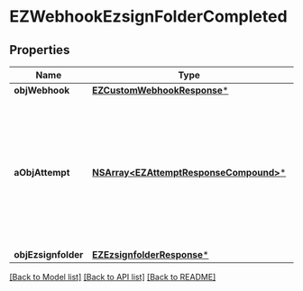 # EZWebhookEzsignFolderCompleted

## Properties
Name | Type | Description | Notes
------------ | ------------- | ------------- | -------------
**objWebhook** | [**EZCustomWebhookResponse***](EZCustomWebhookResponse.md) |  | 
**aObjAttempt** | [**NSArray&lt;EZAttemptResponseCompound&gt;***](EZAttemptResponseCompound.md) | An array containing details of previous attempts that were made to deliver the message. The array is empty if it&#39;s the first attempt. | 
**objEzsignfolder** | [**EZEzsignfolderResponse***](EZEzsignfolderResponse.md) |  | 

[[Back to Model list]](../README.md#documentation-for-models) [[Back to API list]](../README.md#documentation-for-api-endpoints) [[Back to README]](../README.md)



